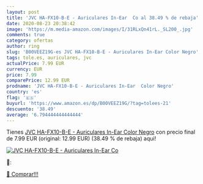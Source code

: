 ```yaml
---
layout: post
title: 'JVC HA-FX10-B-E - Auriculares In-Ear  Co al 38.49 % de rebaja'
date: 2020-08-23 20:38:42
image: 'https://m.media-amazon.com/images/I/31RLxQn41rL._SL200_.jpg'
comments: true
category: ofertas
author: ring
slug: 'B00VEEZ19G-es JVC HA-FX10-B-E - Auriculares In-Ear Color Negro'
tags: tole.es, auriculares, jvc
actualPrice: 7.99 EUR
currency: EUR
price: 7.99
comparePrice: 12.99 EUR
prodname: 'JVC HA-FX10-B-E - Auriculares In-Ear  Color Negro'
country: 'es'
flag: '🇪🇸'
buyurl: 'https://www.amazon.es/dp/B00VEEZ19G/?tag=tolees-21'
descuento: '38.49'
average: '6.794444444444444'
---
```


Tienes [JVC HA-FX10-B-E - Auriculares In-Ear  Color Negro](https://www.amazon.es/dp/B00VEEZ19G/?tag=tolees-21) con precio final de  7.99 EUR (original: 12.99 EUR) (38.49 %  de rebaja) aqui!

[![JVC HA-FX10-B-E - Auriculares In-Ear  Co](https://m.media-amazon.com/images/I/31RLxQn41rL._SL200_.jpg)](https://www.amazon.es/dp/B00VEEZ19G/?tag=tolees-21)

🔎:


[🛒 Comprar!!!](https://www.amazon.es/dp/B00VEEZ19G/?tag=tolees-21)

